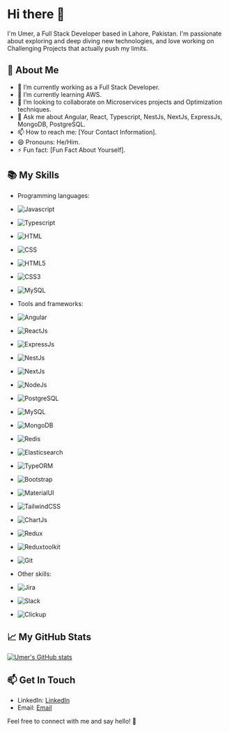 # Hi there 👋

I'm Umer, a Full Stack Developer based in Lahore, Pakistan. I'm passionate about exploring and deep diving new technologies, and love working on Challenging Projects that actually push my limits.

## 🧐 About Me

- 🔭 I’m currently working as a Full Stack Developer.
- 🌱 I’m currently learning AWS.
- 👯 I’m looking to collaborate on Microservices projects and Optimization techniques.
- 💬 Ask me about Angular, React, Typescript, NestJs, NextJs, ExpressJs, MongoDB, PostgreSQL.
- 📫 How to reach me: [Your Contact Information].
- 😄 Pronouns: He/Him.
- ⚡ Fun fact: [Fun Fact About Yourself].

## 📚 My Skills

- Programming languages:
 - ![Javascript](https://simpleicons.org/icons/javascript.svg)
 - ![Typescript](https://simpleicons.org/icons/typescript.svg)
 - ![HTML]()
 - ![CSS](https://simpleicons.org/icons/csswizardry.svg)
 - ![HTML5]()
 - ![CSS3](https://simpleicons.org/icons/css3.svg)
 - ![MySQL]()
- Tools and frameworks:
 - ![Angular]()
 - ![ReactJs]()
 - ![ExpressJs]()
 - ![NestJs]()
 - ![NextJs]()
 - ![NodeJs]()
 - ![PostgreSQL]()
 - ![MySQL]()
 - ![MongoDB]()
 - ![Redis]()
 - ![Elasticsearch]()
 - ![TypeORM]()
 - ![Bootstrap]()
 - ![MaterialUI]()
 - ![TailwindCSS]()
 - ![ChartJs]()
 - ![Redux]()
 - ![Reduxtoolkit]()
 - ![Git]()
 
- Other skills:
 - ![Jira]()
 - ![Slack]()
 - ![Clickup]()
 

## 📈 My GitHub Stats

[![Umer's GitHub stats](https://github-readme-stats.vercel.app/api?username=umershah212&show_icons=true&theme=radical)](https://github.com/anuraghazra/github-readme-stats)


## 📫 Get In Touch

- LinkedIn: [LinkedIn](https://www.linkedin.com/in/muhammad-umer-shah)
- Email: [Email](mailto:umershah212@gmail.com)

Feel free to connect with me and say hello! 👋
